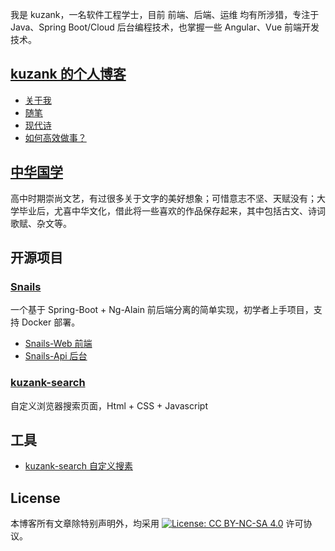 
我是 kuzank，一名软件工程学士，目前 前端、后端、运维 均有所涉猎，专注于 Java、Spring Boot/Cloud 后台编程技术，也掌握一些 Angular、Vue 前端开发技术。


## [kuzank 的个人博客](https://kuzank.github.io/Blog)

* [关于我](https://kuzank.github.io/Blog/me/关于我.html)
* [随笔](https://kuzank.github.io/Blog/随笔/)
* [现代诗](https://kuzank.github.io/Blog/现代诗/)
* [如何高效做事？](https://kuzank.github.io/Blog/随笔/2020/如何高效做事.html)


## [中华国学](https://kuzank.github.io/Sinology)

高中时期崇尚文艺，有过很多关于文字的美好想象；可惜意志不坚、天赋没有；大学毕业后，尤喜中华文化，借此将一些喜欢的作品保存起来，其中包括古文、诗词歌赋、杂文等。


## 开源项目

### [Snails](https://github.com/kuzank/snails)
一个基于 Spring-Boot + Ng-Alain 前后端分离的简单实现，初学者上手项目，支持 Docker 部署。
* [Snails-Web 前端](https://github.com/kuzank/snails-web)
* [Snails-Api 后台](https://github.com/kuzank/snails-api)

### [kuzank-search](https://github.com/kuzank/kuzank-search)
自定义浏览器搜索页面，Html + CSS + Javascript


## 工具
* [kuzank-search 自定义搜素](http://kuzank.gitee.io/kuzank-search/)


## License

本博客所有文章除特别声明外，均采用 [![License: CC BY-NC-SA 4.0](https://camo.githubusercontent.com/68b1d40ecc7a83ac2c1e691be14ce4be95cec195/68747470733a2f2f6c6963656e7365627574746f6e732e6e65742f6c2f62792d6e632d73612f342e302f38307831352e706e67)](https://creativecommons.org/licenses/by-nc-sa/4.0/) 许可协议。
